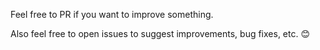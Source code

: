 Feel free to PR if you want to improve something. 

Also feel free to open issues to suggest improvements, bug fixes, etc. 😊
